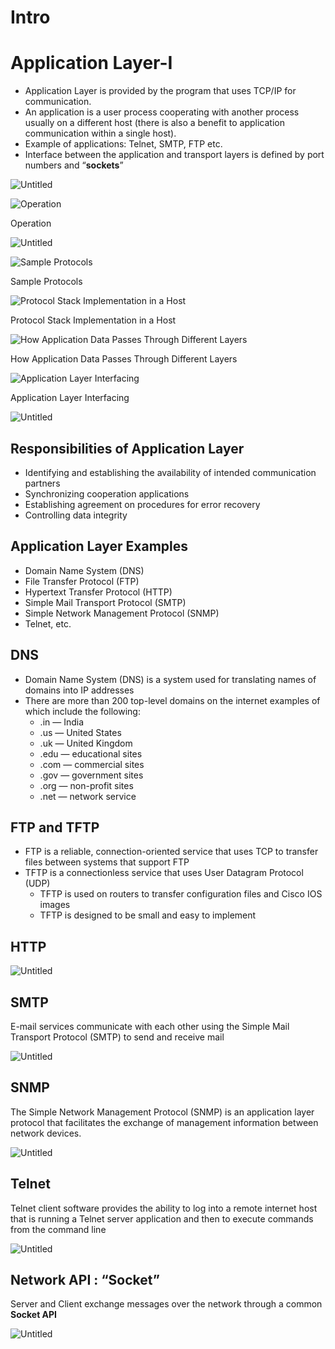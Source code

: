# Intro

# Application Layer-I

- Application Layer is provided by the program that uses TCP/IP for communication.
- An application is a user process cooperating with another process usually on a different host (there is also a benefit to application communication within a single host).
- Example of applications: Telnet, SMTP, FTP etc.
- Interface between the application and transport layers is defined by port numbers and “************sockets************”

![Untitled](Intro%20fbc13c644beb4eed9e9033ec80d0f44f/Untitled.png)

![Operation](Intro%20fbc13c644beb4eed9e9033ec80d0f44f/Untitled%201.png)

Operation

![Untitled](Intro%20fbc13c644beb4eed9e9033ec80d0f44f/Untitled%202.png)

![Sample Protocols](Intro%20fbc13c644beb4eed9e9033ec80d0f44f/Untitled%203.png)

Sample Protocols

![Protocol Stack Implementation in a Host](Intro%20fbc13c644beb4eed9e9033ec80d0f44f/Untitled%204.png)

Protocol Stack Implementation in a Host

![How Application Data Passes Through Different Layers](Intro%20fbc13c644beb4eed9e9033ec80d0f44f/Untitled%205.png)

How Application Data Passes Through Different Layers

![Application Layer Interfacing](Intro%20fbc13c644beb4eed9e9033ec80d0f44f/Untitled%206.png)

Application Layer Interfacing

![Untitled](Intro%20fbc13c644beb4eed9e9033ec80d0f44f/Untitled%207.png)

## Responsibilities of Application Layer

 

- Identifying and establishing the availability of intended communication partners
- Synchronizing cooperation applications
- Establishing agreement on procedures for error recovery
- Controlling data integrity

## Application Layer Examples

- Domain Name System (DNS)
- File Transfer Protocol (FTP)
- Hypertext Transfer Protocol (HTTP)
- Simple Mail Transport Protocol (SMTP)
- Simple Network Management Protocol (SNMP)
- Telnet, etc.

## DNS

- Domain Name System (DNS) is a system used for translating names of domains into IP addresses
- There are more than 200 top-level domains on the internet examples of which include the following:
    - .in — India
    - .us — United States
    - .uk — United Kingdom
    - .edu — educational sites
    - .com — commercial sites
    - .gov — government sites
    - .org — non-profit sites
    - .net — network service

## FTP and TFTP

- FTP is a reliable, connection-oriented service that uses TCP to transfer files between systems that support FTP
- TFTP is a connectionless service that uses User Datagram Protocol (UDP)
    - TFTP is used on routers to transfer configuration files and Cisco IOS images
    - TFTP is designed to be small and easy to implement

## HTTP

![Untitled](Intro%20fbc13c644beb4eed9e9033ec80d0f44f/Untitled%208.png)

## SMTP

E-mail services communicate with each other using the Simple Mail Transport Protocol (SMTP) to send and receive mail

![Untitled](Intro%20fbc13c644beb4eed9e9033ec80d0f44f/Untitled%209.png)

## SNMP

The Simple Network Management Protocol (SNMP) is an application layer protocol that facilitates the exchange of management information between network devices.

![Untitled](Intro%20fbc13c644beb4eed9e9033ec80d0f44f/Untitled%2010.png)

## Telnet

Telnet client software provides the ability to log into a remote internet host that is running a Telnet server application and then to execute commands from the command line

![Untitled](Intro%20fbc13c644beb4eed9e9033ec80d0f44f/Untitled%2011.png)

## Network API : “Socket”

Server and Client exchange messages over the network through a common ********************Socket API********************

![Untitled](Intro%20fbc13c644beb4eed9e9033ec80d0f44f/Untitled%2012.png)